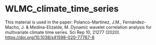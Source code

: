 # WLMC_climate_time_series
This material is used in the paper: Polanco-Martínez, J.M., Fernández-Macho, J. &amp; Medina-Elizalde, M. Dynamic wavelet correlation analysis for multivariate climate time series. Sci Rep 10, 21277 (2020). https://doi.org/10.1038/s41598-020-77767-8
